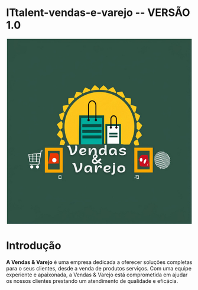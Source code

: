 # ITtalent-vendas-e-varejo -- VERSÃO 1.0
<h4 align="center">
<img  src="Vendas & Varejo.png"/><br>
</h4>


# Introdução
<b>A Vendas & Varejo</b> é uma empresa dedicada a oferecer soluções completas para o seus clientes, desde a venda de produtos serviços. Com uma equipe experiente e apaixonada, a Vendas & Varejo está comprometida em ajudar os nossos clientes prestando um atendimento de qualidade e eficácia.